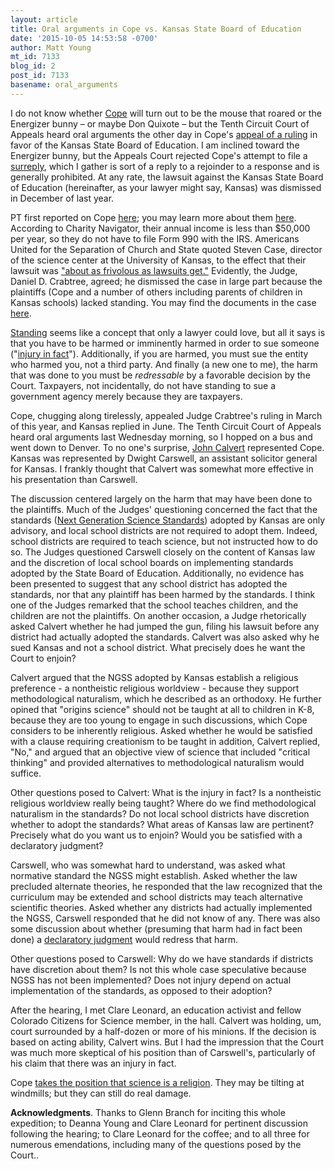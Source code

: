 ```yaml
---
layout: article
title: Oral arguments in Cope vs. Kansas State Board of Education
date: '2015-10-05 14:53:58 -0700'
author: Matt Young
mt_id: 7133
blog_id: 2
post_id: 7133
basename: oral_arguments
---
```

I do not know whether [Cope](http://www.copeinc.org/about.html) will turn out to be the mouse that roared or the Energizer bunny &ndash; or maybe Don Quixote &ndash; but the Tenth Circuit Court of Appeals heard oral arguments the other day in Cope's [appeal of a ruling](http://pandasthumb.org/archives/2013/09/creationists-su.html) in favor of the Kansas State Board of Education. I am inclined toward the Energizer bunny, but the Appeals Court rejected Cope's attempt to file a [surreply](https://answers.yahoo.com/question/index?qid=20060821101011AA4QfnT), which I gather is sort of a reply to a rejoinder to a response and is generally prohibited. At any rate, the lawsuit against the Kansas State Board of Education (hereinafter, as your lawyer might say, Kansas) was dismissed in December of last year.

PT first reported on Cope [here](http://pandasthumb.org/archives/2012/06/new-attack-on-s.html); you may learn more about them [here](http://ncse.com/news/2013/09/anti-ngss-lawsuit-filed-kansas-0015078). According to Charity Navigator, their annual income is less than $50,000 per year, so they do not have to file Form 990 with the IRS.  Americans United for the Separation of Church and State quoted Steven Case, director of the science center at the University of Kansas, to the effect that their lawsuit was ["about as frivolous as lawsuits get."](https://www.au.org/blogs/wall-of-separation/evolution-questioned-creationist-group-challenges-kansas-science-curriculum)  Evidently, the Judge, Daniel D. Crabtree, agreed; he dismissed the case in large part because the plaintiffs (Cope and a number of others including parents of children in Kansas schools) lacked standing. You may find the documents in the case [here](http://ncse.com/legal/cope-v-kansas-state-boe).

[Standing](https://en.wikipedia.org/wiki/Standing_(law)) seems like a concept that only a lawyer could love, but all it says is that you have to be harmed or imminently harmed in order to sue someone ("[injury in fact](http://www.lectlaw.com/def2/s064.htm)"). Additionally, if you are harmed, you must sue the entity who harmed you, not a third party. And finally (a new one to me), the harm that was done to you must be _redressable_ by a favorable decision by the Court. Taxpayers, not incidentally, do not have standing to sue a government agency merely because they are taxpayers. 

Cope, chugging along tirelessly, appealed Judge Crabtree's ruling in March of this year, and Kansas replied in June. The Tenth Circuit Court of Appeals heard oral arguments last Wednesday morning, so I hopped on a bus and went down to Denver. To no one's surprise, [John Calvert](http://www.intelligentdesignnetwork.org/people.htm) represented Cope. Kansas was represented by Dwight Carswell, an assistant solicitor general for Kansas. I frankly thought that Calvert was somewhat more effective in his presentation than Carswell.

The discussion centered largely on the harm that may have been done to the plaintiffs. Much of the Judges' questioning concerned the fact that the standards ([Next Generation Science Standards](http://www.nextgenscience.org/)) adopted by Kansas are only advisory, and local school districts are not required to adopt them. Indeed, school districts are required to teach science, but not instructed how to do so. The Judges questioned Carswell closely on the content of Kansas law and the discretion of local school boards on implementing standards adopted by the State Board of Education. Additionally, no evidence has been presented to suggest that any school district has adopted the standards, nor that any plaintiff has been harmed by the standards. I think one of the Judges remarked that the school teaches children, and the children are not the plaintiffs. On another occasion, a Judge rhetorically asked Calvert whether he had jumped the gun, filing his lawsuit before any district had actually adopted the standards. Calvert was also asked why he sued Kansas and not a school district. What precisely does he want the Court to enjoin?

Calvert argued that the NGSS adopted by Kansas establish a religious preference - a nontheistic religious worldview - because they support methodological naturalism, which he described as an orthodoxy. He further opined that "origins science" should not be taught at all to children in K-8, because they are too young to engage in such discussions, which Cope considers to be inherently religious. Asked whether he would be satisfied with a clause requiring creationism to be taught in addition, Calvert replied, "No," and argued that an objective view of science that included "critical thinking" and provided alternatives to methodological naturalism would suffice.

Other questions posed to Calvert: What is the injury in fact? Is a nontheistic religious worldview really being taught? Where do we find methodological naturalism in the standards? Do not local school districts have discretion whether to adopt the standards? What areas of Kansas law are pertinent? Precisely what do you want us to enjoin? Would you be satisfied with a declaratory judgment?

Carswell, who was somewhat hard to understand, was asked what normative standard the NGSS might establish. Asked whether the law precluded alternate theories, he responded that the law recognized that the curriculum may be extended and school districts may teach alternative scientific theories. Asked whether any districts had actually implemented the NGSS, Carswell responded that he did not know of any. There was also some discussion about whether (presuming that harm had in fact been done) a [declaratory judgment](https://www.law.cornell.edu/wex/declaratory_judgment) would redress that harm. 

Other questions posed to Carswell: Why do we have standards if districts have discretion about them? Is not this whole case speculative because NGSS has not been implemented? Does not injury depend on actual implementation of the standards, as opposed to their adoption?

After the hearing, I met Clare Leonard, an education activist and fellow Colorado Citizens for Science member, in the hall. Calvert was holding, um, court surrounded by a half-dozen or more of his minions. If the decision is based on acting ability, Calvert wins. But I had the impression that the Court was much more skeptical of his position than of Carswell's, particularly of his claim that there was an injury in fact.

Cope [takes the position that science is a religion](http://www.rightwingwatch.org/content/kansas-group-tries-remove-evolution-schools-claiming-science-religion). They may be tilting at windmills; but they can still do real damage.

**Acknowledgments**. Thanks to Glenn Branch for inciting this whole expedition; to Deanna Young and Clare Leonard for pertinent discussion following the hearing; to Clare Leonard for the coffee; and to all three for numerous emendations, including many of the questions posed by the Court..
